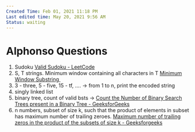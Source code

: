 ```yaml
---
Created Time: Feb 01, 2021 11:18 PM
Last edited time: May 20, 2021 9:56 AM
Status: waiting
---
```


# Alphonso Questions

1. Sudoku [Valid Sudoku - LeetCode](Valid%20Sudoku%20-%20LeetCode.md) 
2. S, T strings. Minimum window containing all characters in T [Minimum Window Substring ](Minimum%20Window%20Substring.md) 
3. 3 - three, 5 - five, 15 - tf, .... → from 1 to n, print the encoded string
4. singly linked list
5. binary tree, count of valid bsts → [Count the Number of Binary Search Trees present in a Binary Tree - GeeksforGeeks](Count%20the%20Number%20of%20Binary%20Search%20Trees%20present%20in%20a%20Binary%20Tree.md) 
6. n numbers, subset of size k, such that the product of elements in subset has maximum number of trailing zeroes. [Maximum number of trailing zeros in the product of the subsets of size k - Geeksforgeeks](Maximum%20number%20of%20trailing%20zeros%20in%20the%20product%20of%20the%20subsets%20of%20size%20k.md)
